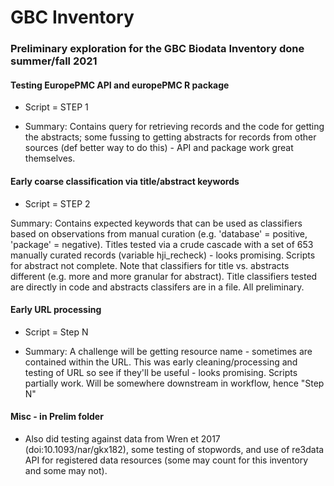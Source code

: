 # GBC Inventory

### Preliminary exploration for the GBC Biodata Inventory done summer/fall 2021

#### Testing EuropePMC API and europePMC R package

* Script = STEP 1 

* Summary: Contains query for retrieving records and the code for getting the abstracts; some fussing to getting abstracts for records from other sources (def better way to do this) - API and package work great themselves.

#### Early coarse classification via title/abstract keywords

* Script = STEP 2

Summary: Contains expected keywords that can be used as classifiers based on observations from manual curation (e.g. 'database' = positive, 'package' = negative). Titles tested via a crude cascade with a set of 653 manually curated records (variable hji_recheck) - looks promising. Scripts for abstract not complete. Note that classifiers for title vs. abstracts different (e.g. more and more granular for abstract). Title classifiers tested are directly in code and abstracts classifers are in a file. All preliminary.

#### Early URL processing

* Script = Step N

* Summary:  A challenge will be getting resource name - sometimes are contained within the URL. This was early cleaning/processing and testing of URL so see if they'll be useful - looks promising. Scripts partially work. Will be somewhere downstream in workflow, hence "Step N"

#### Misc - in Prelim folder

 * Also did testing against data from Wren et 2017 (doi:10.1093/nar/gkx182), some testing of stopwords, and use of re3data API for registered data resources (some may count for this inventory and some may not). 
